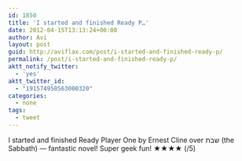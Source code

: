 ```yaml
---
id: 1850
title: 'I started and finished Ready P…'
date: 2012-04-15T13:13:24+00:00
author: Avi
layout: post
guid: http://aviflax.com/post/i-started-and-finished-ready-p/
permalink: /post/i-started-and-finished-ready-p/
aktt_notify_twitter:
  - 'yes'
aktt_twitter_id:
  - "191574958563000320"
categories:
  - none
tags:
  - tweet
---
```

I started and finished Ready Player One by Ernest Cline over שבת (the Sabbath) — fantastic novel! Super geek fun! ★★★★ (/5)